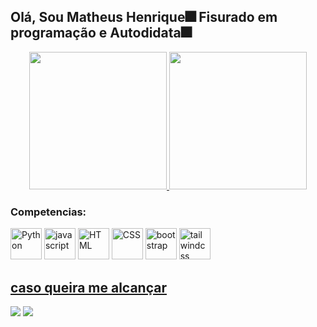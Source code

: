 <h2>Olá, Sou Matheus Henrique🎆 Fisurado em programação e Autodidata🎆</h2>

<div align="center">
  <a href="https://github.com/calgns">

  <img height="220rem" src="https://github-readme-stats.vercel.app/api?username=calgns&show_icons=true&theme=outrun&include_all_commits=true&count_private=true"/>

  <img height="220rem" src="https://github-readme-stats.vercel.app/api/top-langs/?username=calgns&layout=compact&langs_count=7&theme=radical"/>
</div>

<div style="display: inline-block;">
  <h3>Competencias:</h3>
  <img aling="center" width="50" alt="Python" src="https://cdn.jsdelivr.net/gh/devicons/devicon/icons/python/python-original-wordmark.svg" />
  <img aling="center" width="50" alt="javascript" src="https://cdn.jsdelivr.net/gh/devicons/devicon/icons/javascript/javascript-original.svg" />
  <img aling="center" width="50" alt="HTML" src="https://cdn.jsdelivr.net/gh/devicons/devicon/icons/html5/html5-original.svg" />
  <img aling="center" width="50" alt="CSS" src="https://cdn.jsdelivr.net/gh/devicons/devicon/icons/css3/css3-original.svg" />
  <img aling="center" width="50" alt="bootstrap" src="https://cdn.jsdelivr.net/gh/devicons/devicon/icons/bootstrap/bootstrap-original.svg" />
  <img aling="center" width="50" alt="tailwindcss" src="https://cdn.jsdelivr.net/gh/devicons/devicon/icons/tailwindcss/tailwindcss-plain.svg" />
    
</div>



  <h2>caso queira me alcançar</h2>

<div style="display: inline-block;">
  <a href="mailto:matheus110903@gmail.com"><img src="https://img.shields.io/badge/-Gmail-EA4335?style=for-the-badge&logo=gmail&logoColor=white" target="_blank"/></a>
  <a href="https://www.linkedin.com/in/matheus-henrique-oliveira-nascimento-535830228/"><img src="https://img.shields.io/badge/-LINKEDIN-0A66C2?logo=linkedin&logoColor=white&style=for-the-badge" target="_blank"/></a>
    
</div>
